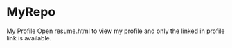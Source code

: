 # MyRepo
My Profile
Open resume.html to view my profile and only the linked in profile link is available.
